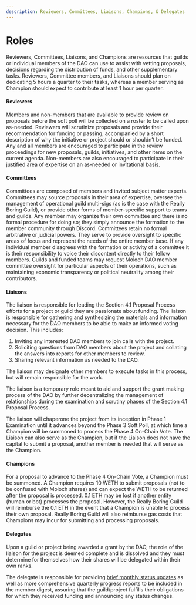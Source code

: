 ```yaml
---
description: Reviewers, Committees, Liaisons, Champions, & Delegates
---
```


# Roles

Reviewers, Committees, Liaisons, and Champions are resources that guilds or individual members of the DAO can use to assist with vetting proposals, decisions regarding the distribution of funds, and other supplementary tasks. Reviewers, Committee members, and Liaisons should plan on dedicating 5 hours a quarter to their tasks, whereas a member serving as Champion should expect to contribute at least 1 hour per quarter. 

#### Reviewers 

Members and non-members that are available to provide review on proposals before the soft poll will be collected on a roster to be called upon as-needed. Reviewers will scrutinize proposals and provide their recommendation for funding or passing, accompanied by a short description of why the initiative or project should or shouldn’t be funded. Any and all members are encouraged to participate in the review proceedings for new proposals, guilds, initiatives, and other items on the current agenda. Non-members are also encouraged to participate in their justified area of expertise on an as-needed or invitational basis. 

#### Committees 

Committees are composed of members and invited subject matter experts. Committees may source proposals in their area of expertise, oversee the management of operational guild multi-sigs (as is the case with the Really Boring Guild), or provide other forms of member-specific support to teams and guilds. Any member may organize their own committee and there is no formal procedure for doing so; they simply announce the formation to the member community through Discord. Committees retain no formal arbitrative or judicial powers. They serve to provide oversight to specific areas of focus and represent the needs of the entire member base. If any individual member disagrees with the formation or activity of a committee it is their responsibility to voice their discontent directly to their fellow members. Guilds and funded teams may request Moloch DAO member committee oversight for particular aspects of their operations, such as maintaining economic transparency or political neutrality among their contributors. 

#### Liaisons 

The liaison is responsible for leading the Section 4.1 Proposal Process efforts for a project or guild they are passionate about funding. The liaison is responsible for gathering and synthesizing the materials and information necessary for the DAO members to be able to make an informed voting decision. This includes:

1. Inviting any interested DAO members to join calls with the project. 
2. Soliciting questions from DAO members about the project and collating the answers into reports for other members to review. 
3. Sharing relevant information as needed to the DAO.

The liaison may designate other members to execute tasks in this process, but will remain responsible for the work.

The liaison is a temporary role meant to aid and support the grant making process of the DAO by further decentralizing the management of relationships during the examination and scrutiny phases of the Section 4.1 Proposal Process.

The liaison will chaperone the project from its inception in Phase 1 Examination until it advances beyond the Phase 3 Soft Poll, at which time a Champion will be summoned to process the Phase 4 On-Chain Vote. The Liaison can also serve as the Champion, but if the Liaison does not have the capital to submit a proposal, another member is needed that will serve as the Champion.

#### Champions 

For a proposal to advance to the Phase 4 On-Chain Vote, a Champion must be summoned. A Champion requires 10 WETH to submit proposals (not to be confused with Moloch shares) and can expect the WETH to be returned after the proposal is processed. 0.1 ETH may be lost if another entity (human or bot) processes the proposal. However, the Really Boring Guild will reimburse the 0.1 ETH in the event that a Champion is unable to process their own proposal. Really Boring Guild will also reimburse gas costs that Champions may incur for submitting and processing proposals. 

#### Delegates 

Upon a guild or project being awarded a grant by the DAO, the role of the liaison for the project is deemed complete and is dissolved and they must determine for themselves how their shares will be delegated within their own ranks.

The delegate is responsible for providing [brief monthly status updates](https://www.molochdao.com/status) as well as more comprehensive quarterly progress reports to be included in the member digest, assuring that the guild/project fulfills their obligations for which they received funding and announcing any status changes.
